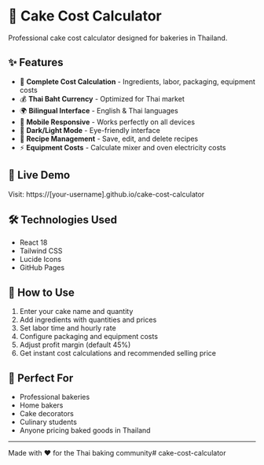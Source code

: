 # 🍰 Cake Cost Calculator

Professional cake cost calculator designed for bakeries in Thailand.

## ✨ Features

- 🧮 **Complete Cost Calculation** - Ingredients, labor, packaging, equipment costs
- 💰 **Thai Baht Currency** - Optimized for Thai market
- 🌍 **Bilingual Interface** - English & Thai languages
- 📱 **Mobile Responsive** - Works perfectly on all devices
- 🌙 **Dark/Light Mode** - Eye-friendly interface
- 🔄 **Recipe Management** - Save, edit, and delete recipes
- ⚡ **Equipment Costs** - Calculate mixer and oven electricity costs

## 🚀 Live Demo

Visit: https://[your-username].github.io/cake-cost-calculator

## 🛠️ Technologies Used

- React 18
- Tailwind CSS
- Lucide Icons
- GitHub Pages

## 📖 How to Use

1. Enter your cake name and quantity
2. Add ingredients with quantities and prices
3. Set labor time and hourly rate
4. Configure packaging and equipment costs
5. Adjust profit margin (default 45%)
6. Get instant cost calculations and recommended selling price

## 🎯 Perfect For

- Professional bakeries
- Home bakers
- Cake decorators
- Culinary students
- Anyone pricing baked goods in Thailand

---
Made with ❤️ for the Thai baking community# cake-cost-calculator
